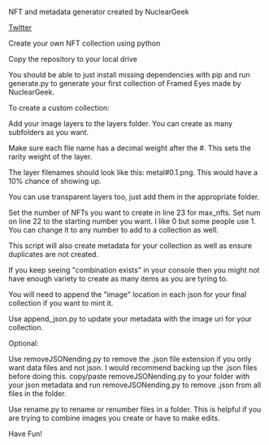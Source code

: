 NFT and metadata generator created by NuclearGeek

[Twitter](https://twitter.com/NuclearGeekETH)

Create your own NFT collection using python

Copy the repository to your local drive

You should be able to just install missing dependencies with pip and run generate.py to generate your first collection of Framed Eyes made by NuclearGeek.

To create a custom collection:

Add your image layers to the layers folder. You can create as many subfolders as you want. 

Make sure each file name has a decimal weight after the #. This sets the rarity weight of the layer.

The layer filenames should look like this: metal#0.1.png. This would have a 10% chance of showing up.

You can use transparent layers too, just add them in the appropriate folder.

Set the number of NFTs you want to create in line 23 for max_nfts. Set num on line 22 to the starting number you want. I like 0 but some people use 1. You can change it to any number to add to a collection as well.

This script will also create metadata for your collection as well as ensure duplicates are not created.

If you keep seeing "combination exists" in your console then you might not have enough variety to create as many items as you are tyring to.

You will need to append the "image" location in each json for your final collection if you want to mint it. 

Use append_json.py to update your metadata with the image uri for your collection.

Optional:

Use removeJSONending.py to remove the .json file extension if you only want data files and not json. I would recommend backing up the .json files before doing this.
copy/paste removeJSONending.py to your folder with your json metadata and run removeJSONending.py to remove .json from all files in the folder.

Use rename.py to rename or renumber files in a folder. This is helpful if you are trying to combine images you create or have to make edits.

Have Fun! 

